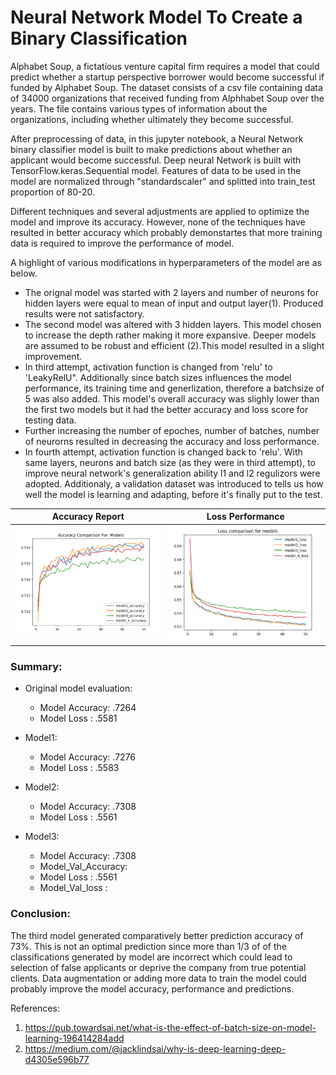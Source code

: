 
# Neural Network Model To Create a Binary Classification

Alphabet Soup, a fictatious venture capital firm requires a model that could predict whether a startup perspective borrower would become successful if funded by Alphabet Soup. The dataset consists of a csv file containing data of 34000 organizations that received funding from Alphhabet Soup over the years. The file contains various types of information about the organizations, including whether ultimately they become successful. 

After preprocessing of data, in this jupyter notebook, a Neural Network binary classifier model is built to make predictions about whether an applicant would become successful. Deep neural Network is built with TensorFlow.keras.Sequential model. Features of data to be used in the model are normalized through "standardscaler" and splitted into train_test proportion of 80-20.

Different techniques and several adjustments are applied to optimize the model and improve its accuracy. However, none of the techniques have resulted in better accuracy which probably demonstartes that more training data is required to improve the performance of model.

A highlight of various modifications in hyperparameters of the model are as below.

* The orignal model was started with 2 layers and number of neurons for hidden layers were equal to mean of input and output layer(1). Produced results were not satisfactory.
* The second model was altered with 3 hidden layers. This model chosen to increase the depth rather making it more expansive. Deeper models are assumed to be robust and efficient (2).This model resulted in a slight improvement.
* In third attempt, activation function is changed from 'relu' to 'LeakyRelU".  Additionally since batch sizes influences the model performance, its training time and generlization, therefore a batchsize of 5 was also added. This model's overall accuracy was slighly lower than the first two models but it had the better accuracy and loss score for testing data.
* Further increasing the number of epoches, number of batches, number of neurorns resulted in decreasing the accuracy and loss performance.
* In fourth attempt, activation function is changed back to  'relu'. With same layers, neurons and batch size (as they were in third attempt), to improve neural network's generalization ability l1 and l2 regulizors were adopted. Additionaly, a validation dataset was introduced to tells us how well the model is learning and adapting, before it's finally put to the test.


|Accuracy Report                                              | Loss Performance                      |
| -----------------------------------                         | ----------------------------------- |
| ![image_1](accuracy_chart.png)                              | ![image_2](loss_chart.png) |



### Summary:

* Original model evaluation:
   * Model Accuracy:    .7264
   * Model Loss    :    .5581

* Model1:
   * Model Accuracy:    .7276
   * Model Loss    :    .5583 

* Model2:
   * Model Accuracy:    .7308
   * Model Loss    :    .5561
   
 * Model3:
   * Model Accuracy:    .7308
   * Model_Val_Accuracy:
   * Model Loss    :    .5561
   * Model_Val_loss : 



### Conclusion:

The third model generated comparatively better prediction accuracy of 73%. This is not an optimal prediction since more than 1/3 of of the classifications generated by model are incorrect which could lead to selection of false applicants or deprive the company from true potential clients. Data augmentation or adding more data to train the model could probably improve the model accuracy, performance and predictions. 


References:
1. https://pub.towardsai.net/what-is-the-effect-of-batch-size-on-model-learning-196414284add
2. https://medium.com/@jacklindsai/why-is-deep-learning-deep-d4305e596b77


